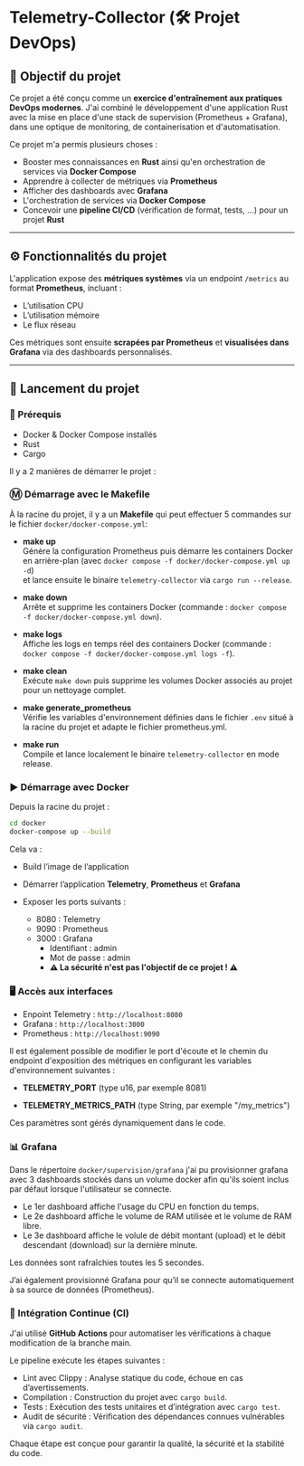# Telemetry-Collector (🛠️ Projet DevOps)

## 📌 Objectif du projet

Ce projet a été conçu comme un **exercice d'entraînement aux pratiques DevOps modernes**. J'ai combiné le développement d'une application Rust avec la mise en place d'une stack de supervision (Prometheus + Grafana), dans une optique de monitoring, de containerisation et d'automatisation.

Ce projet m'a permis plusieurs choses :

- Booster mes connaissances en **Rust** ainsi qu'en orchestration de services via **Docker Compose**
- Apprendre à collecter de métriques via **Prometheus**
- Afficher des dashboards avec **Grafana**
- L'orchestration de services via **Docker Compose**
- Concevoir une **pipeline CI/CD** (vérification de format, tests, ...) pour un projet **Rust**

---

## ⚙️ Fonctionnalités du projet

L'application expose des **métriques systèmes** via un endpoint `/metrics` au format **Prometheus**, incluant :

- L’utilisation CPU
- L’utilisation mémoire
- Le flux réseau

Ces métriques sont ensuite **scrapées par Prometheus** et **visualisées dans Grafana** via des dashboards personnalisés.

---

## 🚀 Lancement du projet

### 🧱 Prérequis

- Docker & Docker Compose installés
- Rust
- Cargo

Il y a 2 manières de démarrer le projet :

### Ⓜ️ Démarrage avec le Makefile

À la racine du projet, il y a un **Makefile** qui peut effectuer 5 commandes sur le fichier ```docker/docker-compose.yml```:

- **make up**  
  Génère la configuration Prometheus puis démarre les containers Docker en arrière-plan (avec `docker compose -f docker/docker-compose.yml up -d`)  
  et lance ensuite le binaire `telemetry-collector` via `cargo run --release`.

- **make down**  
  Arrête et supprime les containers Docker (commande : `docker compose -f docker/docker-compose.yml down`).

- **make logs**  
  Affiche les logs en temps réel des containers Docker (commande : `docker compose -f docker/docker-compose.yml logs -f`).

- **make clean**  
  Exécute `make down` puis supprime les volumes Docker associés au projet pour un nettoyage complet.

- **make generate_prometheus**  
  Vérifie les variables d'environnement définies dans le fichier ```.env``` situé à la racine du projet et adapte le fichier prometheus.yml.

- **make run**  
  Compile et lance localement le binaire `telemetry-collector` en mode release.

### ▶️ Démarrage avec Docker

Depuis la racine du projet :

```bash
cd docker
docker-compose up --build
```

Cela va :

- Build l’image de l’application
- Démarrer l’application **Telemetry**, **Prometheus** et **Grafana**
- Exposer les ports suivants :
  
  - 8080 : Telemetry
  - 9090 : Prometheus
  - 3000 : Grafana
    - Identifiant : admin
    - Mot de passe : admin
    - **⚠️ La sécurité n'est pas l'objectif de ce projet ! ⚠️**

### 🖥️ Accès aux interfaces

- Enpoint Telemetry : ```http://localhost:8080```
- Grafana : ```http://localhost:3000```
- Prometheus : ```http://localhost:9090```

Il est également possible de modifier le port d'écoute et le chemin du endpoint d'exposition des métriques en configurant les variables d'environnement suivantes :

- **TELEMETRY_PORT** (type u16, par exemple 8081)

- **TELEMETRY_METRICS_PATH** (type String, par exemple "/my_metrics")

Ces paramètres sont gérés dynamiquement dans le code.

### 📊 Grafana

Dans le répertoire ```docker/supervision/grafana``` j'ai pu provisionner grafana avec 3 dashboards stockés dans un volume docker afin qu'ils soient inclus par défaut lorsque l'utilisateur se connecte.

- Le 1er dashboard affiche l'usage du CPU en fonction du temps.
- Le 2e dashboard affiche le volume de RAM utilisée et le volume de RAM libre.
- Le 3e dashboard affiche le volule de débit montant (upload) et le débit descendant (download) sur la dernière minute.

Les données sont rafraîchies toutes les 5 secondes.

J’ai également provisionné Grafana pour qu’il se connecte automatiquement à sa source de données (Prometheus).

### 🔄 Intégration Continue (CI)

J'ai utilisé **GitHub Actions** pour automatiser les vérifications à chaque modification de la branche main.

Le pipeline exécute les étapes suivantes :

- Lint avec Clippy : Analyse statique du code, échoue en cas d’avertissements.
- Compilation : Construction du projet avec ```cargo build```.
- Tests : Exécution des tests unitaires et d’intégration avec ```cargo test```.
- Audit de sécurité : Vérification des dépendances connues vulnérables via ```cargo audit```.

Chaque étape est conçue pour garantir la qualité, la sécurité et la stabilité du code.
